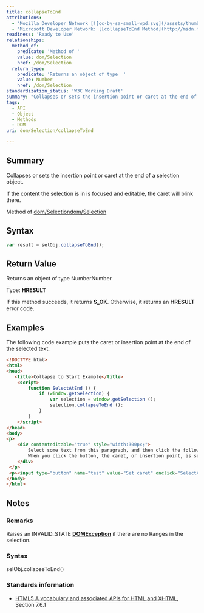 ```yaml
---
title: collapseToEnd
attributions:
  - 'Mozilla Developer Network [![cc-by-sa-small-wpd.svg](/assets/thumb/8/8c/cc-by-sa-small-wpd.svg/120px-cc-by-sa-small-wpd.svg.png)](http://creativecommons.org/licenses/by-sa/3.0/us/): [[Selection.collapseToEnd](https://developer.mozilla.org/en-US/docs/Web/API/Selection.collapseToEnd) Article]'
  - 'Microsoft Developer Network: [[collapseToEnd Method](http://msdn.microsoft.com/en-us/library/ie/ff975174(v=vs.85).aspx) Article]'
readiness: 'Ready to Use'
relationships:
  method_of:
    predicate: 'Method of '
    value: dom/Selection
    href: /dom/Selection
  return_type:
    predicate: 'Returns an object of type  '
    value: Number
    href: /dom/Selection
standardization_status: 'W3C Working Draft'
summary: "Collapses or sets the insertion point or caret at the end of a selection object.\n"
tags:
  - API
  - Object
  - Methods
  - DOM
uri: dom/Selection/collapseToEnd

---
```

## Summary

Collapses or sets the insertion point or caret at the end of a selection object.

If the content the selection is in is focused and editable, the caret will blink there.

Method of [dom/Selection](/dom/Selection)[dom/Selection](/dom/Selection)

## Syntax

``` js
var result = selObj.collapseToEnd();
```

## Return Value

Returns an object of type NumberNumber

Type: **HRESULT**

If this method succeeds, it returns **S\_OK**. Otherwise, it returns an **HRESULT** error code.

## Examples

The following code example puts the caret or insertion point at the end of the selected text.

``` html
<!DOCTYPE html>
<html>
<head>
   <title>Collapse to Start Example</title>
    <script>
        function SelectAtEnd () {
            if (window.getSelection) {
                var selection = window.getSelection ();
                selection.collapseToEnd ();
            }
        }
    </script>
</head>
<body>
<p>
    <div contenteditable="true" style="width:300px;">
        Select some text from this paragraph, and then click the following button.
        When you click the button, the caret, or insertion point, is set to the end of your selection.
    </div>
 </p>
 <p><input type="button" name="test" value="Set caret" onclick="SelectAtEnd ()" /> </p>
</body>
</html>
```

## Notes

### Remarks

Raises an INVALID\_STATE [**DOMException**](/dom/DOMException) if there are no Ranges in the selection.

### Syntax

selObj.collapseToEnd()

### Standards information

-   [HTML5 A vocabulary and associated APIs for HTML and XHTML](http://go.microsoft.com/fwlink/p/?linkid=221374), Section 7.6.1

